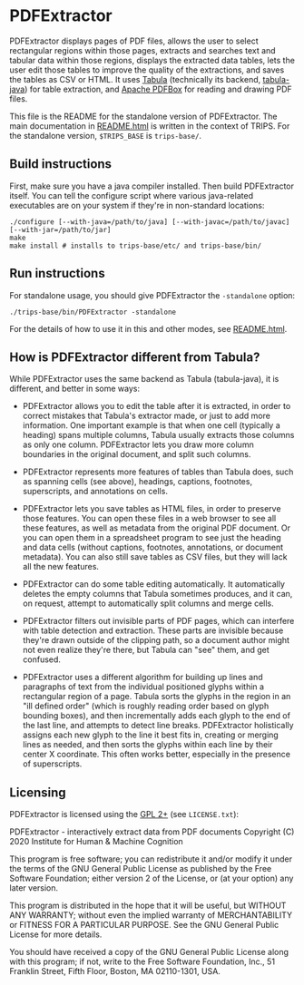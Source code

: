 # PDFExtractor #

PDFExtractor displays pages of PDF files, allows the user to select rectangular regions within those pages, extracts and searches text and tabular data within those regions, displays the extracted data tables, lets the user edit those tables to improve the quality of the extractions, and saves the tables as CSV or HTML. It uses [Tabula](https://tabula.technology/) (technically its backend, [tabula-java](https://github.com/tabulapdf/tabula-java)) for table extraction, and [Apache PDFBox](https://pdfbox.apache.org/) for reading and drawing PDF files.

This file is the README for the standalone version of PDFExtractor. The main documentation in [README.html](README.html) is written in the context of TRIPS. For the standalone version, `$TRIPS_BASE` is `trips-base/`.

## Build instructions ##

First, make sure you have a java compiler installed. Then build PDFExtractor itself. You can tell the configure script where various java-related executables are on your system if they're in non-standard locations:

    ./configure [--with-java=/path/to/java] [--with-javac=/path/to/javac] [--with-jar=/path/to/jar]
    make
    make install # installs to trips-base/etc/ and trips-base/bin/

## Run instructions ##

For standalone usage, you should give PDFExtractor the `-standalone` option:

    ./trips-base/bin/PDFExtractor -standalone

For the details of how to use it in this and other modes, see [README.html](README.html).

## How is PDFExtractor different from Tabula? ##

While PDFExtractor uses the same backend as Tabula (tabula-java), it is different, and better in some ways:

 - PDFExtractor allows you to edit the table after it is extracted, in order to correct mistakes that Tabula's extractor made, or just to add more information. One important example is that when one cell (typically a heading) spans multiple columns, Tabula usually extracts those columns as only one column. PDFExtractor lets you draw more column boundaries in the original document, and split such columns.

 - PDFExtractor represents more features of tables than Tabula does, such as spanning cells (see above), headings, captions, footnotes, superscripts, and annotations on cells.

 - PDFExtractor lets you save tables as HTML files, in order to preserve those features. You can open these files in a web browser to see all these features, as well as metadata from the original PDF document. Or you can open them in a spreadsheet program to see just the heading and data cells (without captions, footnotes, annotations, or document metadata). You can also still save tables as CSV files, but they will lack all the new features.

 - PDFExtractor can do some table editing automatically. It automatically deletes the empty columns that Tabula sometimes produces, and it can, on request, attempt to automatically split columns and merge cells.

 - PDFExtractor filters out invisible parts of PDF pages, which can interfere with table detection and extraction. These parts are invisible because they're drawn outside of the clipping path, so a document author might not even realize they're there, but Tabula can "see" them, and get confused.

 - PDFExtractor uses a different algorithm for building up lines and paragraphs of text from the individual positioned glyphs within a rectangular region of a page. Tabula sorts the glyphs in the region in an "ill defined order" (which is roughly reading order based on glyph bounding boxes), and then incrementally adds each glyph to the end of the last line, and attempts to detect line breaks. PDFExtractor holistically assigns each new glyph to the line it best fits in, creating or merging lines as needed, and then sorts the glyphs within each line by their center X coordinate. This often works better, especially in the presence of superscripts.

## Licensing ##

PDFExtractor is licensed using the [GPL 2+](http://www.gnu.org/licenses/old-licenses/gpl-2.0.en.html) (see `LICENSE.txt`):

PDFExtractor - interactively extract data from PDF documents
Copyright (C) 2020  Institute for Human & Machine Cognition

This program is free software; you can redistribute it and/or
modify it under the terms of the GNU General Public License
as published by the Free Software Foundation; either version 2
of the License, or (at your option) any later version.

This program is distributed in the hope that it will be useful,
but WITHOUT ANY WARRANTY; without even the implied warranty of
MERCHANTABILITY or FITNESS FOR A PARTICULAR PURPOSE.  See the
GNU General Public License for more details.

You should have received a copy of the GNU General Public License
along with this program; if not, write to the Free Software
Foundation, Inc., 51 Franklin Street, Fifth Floor, Boston, MA  02110-1301, USA.
